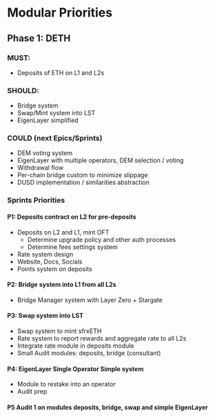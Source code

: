 # Modular Priorities

## Phase 1: DETH

### MUST:
- Deposits of ETH on L1 and L2s

### SHOULD:
- Bridge system
- Swap/Mint system into LST
- EigenLayer simplified

### COULD (next Epics/Sprints)
- DEM voting system
- EigenLayer with multiple operators, DEM selection / voting
- Withdrawal flow
- Per-chain bridge custom to minimize slippage
- DUSD implementation / similarities abstraction

### Sprints Priorities

#### P1: Deposits contract on L2 for pre-deposits
- Deposits on L2 and L1, mint OFT
  - Determine upgrade policy and other auth processes
  - Determine fees settings system
- Rate system design 
- Website, Docs, Socials
- Points system on deposits

#### P2: Bridge system into L1 from all L2s
- Bridge Manager system with Layer Zero + Stargate

#### P3: Swap system into LST
- Swap system to mint sfrxETH
- Rate system to report rewards and aggregate rate to all L2s
- Integrate rate module in deposits module
- Small Audit modules: deposits, bridge (consultant)

#### P4: EigenLayer Single Operator Simple system
- Module to restake into an operator
- Audit prep

#### P5 Audit 1 on modules deposits, bridge, swap and simple EigenLayer
